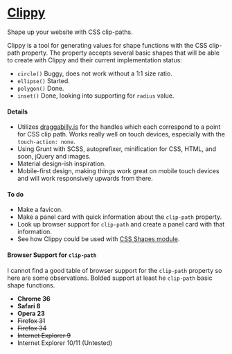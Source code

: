 [Clippy](http://bennettfeely.com/clippy)
======

Shape up your website with CSS clip-paths.

Clippy is a tool for generating values for shape functions with the CSS clip-path property. The property accepts several basic shapes that will be able to create with Clippy and their current implementation status:

* `circle()` Buggy, does not work without a 1:1 size ratio.
* `ellipse()` Started.
* `polygon()` Done.
* `inset()` Done, looking into supporting for `radius` value.


#### Details
* Utilizes [draggabilly.js](https://github.com/desandro/draggabilly) for the handles which each correspond to a point for CSS clip path. Works really well on touch devices, especially with the `touch-action: none`.
* Using Grunt with SCSS, autoprefixer, minification for CSS, HTML, and soon, jQuery and images.
* Material design-ish inspiration.
* Mobile-first design, making things work great on mobile touch devices and will work responsively upwards from there.


#### To do

* Make a favicon.
* Make a panel card with quick information about the `clip-path` property.
* Look up browser support for `clip-path` and create a panel card with that information.
* See how Clippy could be used with [CSS Shapes module](http://dev.w3.org/csswg/css-shapes/#basic-shape-functions).

#### Browser Support for `clip-path`

I cannot find a good table of browser support for the `clip-path` property so here are some observations. Bolded support at least he `clip-path` basic shape functions.

* **Chrome 36**
* **Safari 8**
* **Opera 23**
* ~~Firefox 31~~
* ~~Firefox 34~~
* ~~Internet Explorer 9~~
* Internet Explorer 10/11 (Untested)